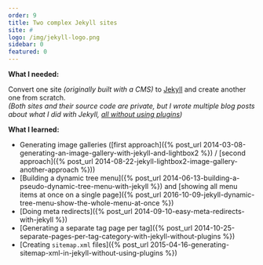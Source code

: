```yaml
---
order: 9
title: Two complex Jekyll sites
site: #
logo: /img/jekyll-logo.png
sidebar: 0
featured: 0
---
```


**What I needed:**

Convert one site *(originally built with a CMS)* to [Jekyll](http://jekyllrb.com/) and create another one from scratch.  
*(Both sites and their source code are private, but I wrote multiple blog posts about what I did with Jekyll, <u>all without using plugins</u>)*

**What I learned:**

- Generating image galleries ([first approach]({% post_url 2014-03-08-generating-an-image-gallery-with-jekyll-and-lightbox2 %}) / [second approach]({% post_url 2014-08-22-jekyll-lightbox2-image-gallery-another-approach %}))
- [Building a dynamic tree menu]({% post_url 2014-06-13-building-a-pseudo-dynamic-tree-menu-with-jekyll %}) and [showing all menu items at once on a single page]({% post_url 2016-10-09-jekyll-dynamic-tree-menu-show-the-whole-menu-at-once %})
- [Doing meta redirects]({% post_url 2014-09-10-easy-meta-redirects-with-jekyll %})
- [Generating a separate tag page per tag]({% post_url 2014-10-25-separate-pages-per-tag-category-with-jekyll-without-plugins %})
- [Creating `sitemap.xml` files]({% post_url 2015-04-16-generating-sitemap-xml-in-jekyll-without-using-plugins %})
